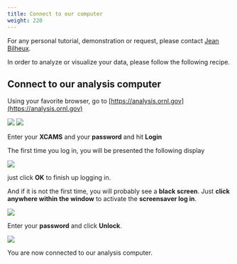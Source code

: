 ```yaml
---
title: Connect to our computer
weight: 220
---
```


For any personal tutorial, demonstration or request, please contact [Jean Bilheux](/en/credits#jean_bilheux).

In order to analyze or visualize your data, please follow the following recipe.

## Connect to our analysis computer

Using your favorite browser, go to [https://analysis.ornl.gov](https://analysis.ornl.gov)

<img src='/tutorial/how_to_access_computer/images/launch_session.png' />
<img src='/tutorial/how_to_access_computer/images/analysis_1.png' />

Enter your **XCAMS** and your **password** and hit **Login**

The first time you log in, you will be presented the following display

<img src='/tutorial/how_to_access_computer/images/analysis_2.png' />

just click **OK** to finish up logging in.

And if it is not the first time, you will probably see a **black screen**. Just **click anywhere within the window**
to activate the **screensaver log in**.

<img src='/tutorial/how_to_access_computer/images/analysis_1a.png' />

Enter your **password** and click **Unlock**.

<img src='/tutorial/how_to_access_computer/images/analysis_3.png' />

You are now connected to our analysis computer.
